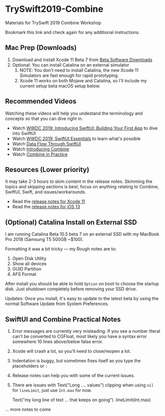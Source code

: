 # TrySwift2019-Combine
Materials for TrySwift 2019 Combine Workshop

Bookmark this link and check again for any additional instructions.

## Mac Prep (Downloads)

1. Download and install Xcode 11 Beta 7 from [Beta Software Downloads](https://developer.apple.com/download/)
2. Optional: You can install Catalina on an external simulator
      1. NOTE: You don't need to install Catalina, the new Xcode 11 Simulators are fast enough for rapid prototyping.
      3. Xcode 11 works on both Mojave and Catalina, so I'll include my current setup beta macOS setup below.

## Recommended Videos

Watching these videos will help you undestand the terminology and concepts so that you can dive right in.

* Watch [WWDC 2019: Introducing SwiftUI: Building Your First App](https://developer.apple.com/videos/play/wwdc2019/204/) to dive into SwiftUI
* Watch [WWDC 2019: SwiftUI Essentials](https://developer.apple.com/videos/play/wwdc2019/216/) to learn what's possible
* Watch [Data Flow Through SwiftUI](https://developer.apple.com/videos/play/wwdc2019/226/)
* Watch [Introducing Combine](https://developer.apple.com/videos/play/wwdc2019/722/)
* Watch [Combine in Practice](https://developer.apple.com/videos/play/wwdc2019/721/)

## Resources (Lower priority)

It may take 2-3 hours to skim content in the release notes. Skimming the topics and skipping sections is best, focus on anything relating to Combine, SwiftUI, Swift, and issues/workarounds.

* Read the [release notes for Xcode 11](https://developer.apple.com/documentation/xcode_release_notes/xcode_11_beta_7_release_notes)
* Read the [release notes for iOS 13](https://developer.apple.com/documentation/ios_ipados_release_notes/ios_ipados_13_beta_8_release_notes)

## (Optional) Catalina Install on External SSD

I am running Catalina Beta 10.5 beta 7 on an external SSD with my MacBook Pro 2018 (Samsung T5 500GB ~$100). 

Formatting it was a bit tricky — my Rough notes are to:

1. Open Disk Utility 
1. Show all devices 
2. GUID Partition
3. AFS Format

After install you should be able to hold `Option` on boot to choose the startup disk. Just shutdown completely before removing your SSD drive. 

Updates: Once you install, it's easy to update to the latest beta by using the normal Software Update from System Preferences.

## SwiftUI and Combine Practical Notes

1. Error messages are currently very misleading. If you see a number literal can't be converted to CGFloat, most likely you have a syntax error somewhere 10 lines above/below false error.
2. Xcode will crash a lot, so you'll need to close/reopen a lot.
3. Indentation is buggy, but sometimes fixes itself as you type the placeholders or `:`
4. Release notes can help you with some of the current issues.
5. There are issues with Text("Long .... values") clipping when using `nil` for `lineLimit`, just use `Int.max` for now.

      Text("my long line of text ... that keeps on going")
        .lineLimit(Int.max)

... more notes to come
